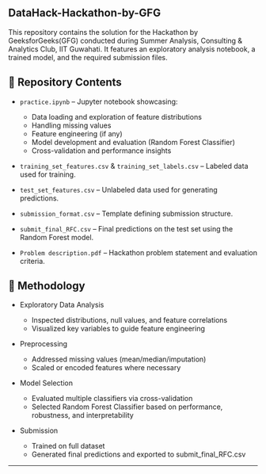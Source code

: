 ## DataHack-Hackathon-by-GFG
This repository contains the solution for the Hackathon by GeeksforGeeks(GFG) conducted during Summer Analysis, Consulting & Analytics Club, IIT Guwahati. It features an exploratory analysis notebook, a trained model, and the required submission files.

## 📁 Repository Contents

- `practice.ipynb` – Jupyter notebook showcasing:
  - Data loading and exploration of feature distributions
  - Handling missing values
  - Feature engineering (if any)
  - Model development and evaluation (Random Forest Classifier)
  - Cross-validation and performance insights

- `training_set_features.csv` & `training_set_labels.csv` – Labeled data used for training.

- `test_set_features.csv` – Unlabeled data used for generating predictions.

- `submission_format.csv` – Template defining submission structure.

- `submit_final_RFC.csv` – Final predictions on the test set using the Random Forest model.

- `Problem description.pdf` – Hackathon problem statement and evaluation criteria.

## 🧪 Methodology

- Exploratory Data Analysis
  - Inspected distributions, null values, and feature correlations
  - Visualized key variables to guide feature engineering

- Preprocessing
  - Addressed missing values (mean/median/imputation)
  - Scaled or encoded features where necessary

- Model Selection
  - Evaluated multiple classifiers via cross-validation
  - Selected Random Forest Classifier based on performance, robustness, and interpretability

- Submission
  - Trained on full dataset
  - Generated final predictions and exported to submit_final_RFC.csv

---
